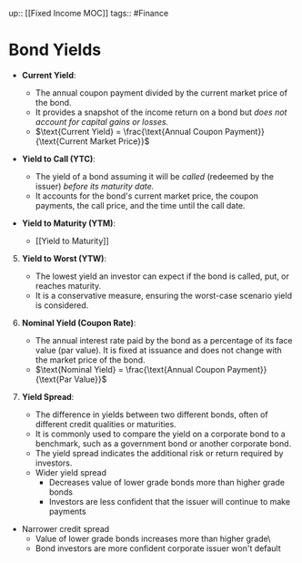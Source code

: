 up:: [[Fixed Income MOC]]
tags:: #Finance
# Bond Yields
-  **Current Yield**:
   - The annual coupon payment divided by the current market price of the bond. 
   - It provides a snapshot of the income return on a bond but *does not account for capital gains or losses.*
   -  $\text{Current Yield} = \frac{\text{Annual Coupon Payment}}{\text{Current Market Price}}$

-  **Yield to Call (YTC)**:
   - The yield of a bond assuming it will be *called* (redeemed by the issuer) *before its maturity date.* 
   - It accounts for the bond's current market price, the coupon payments, the call price, and the time until the call date.

- **Yield to Maturity (YTM)**:
	- [[Yield to Maturity]]

5. **Yield to Worst (YTW)**:
   - The lowest yield an investor can expect if the bond is called, put, or reaches maturity. 
   - It is a conservative measure, ensuring the worst-case scenario yield is considered.

6. **Nominal Yield (Coupon Rate)**:
   - The annual interest rate paid by the bond as a percentage of its face value (par value). It is fixed at issuance and does not change with the market price of the bond.
   -  $\text{Nominal Yield} = \frac{\text{Annual Coupon Payment}}{\text{Par Value}}$

6. **Yield Spread**:
   - The difference in yields between two different bonds, often of different credit qualities or maturities. 
   - It is commonly used to compare the yield on a corporate bond to a benchmark, such as a government bond or another corporate bond. 
   - The yield spread indicates the additional risk or return required by investors.
   - Wider yield spread
		- Decreases value of lower grade bonds more than higher grade bonds
		- Investors are less confident that the issuer will continue to make payments
- Narrower credit spread
	- Value of lower grade bonds increases more than higher grade\
	- Bond investors are more confident corporate issuer won't default

